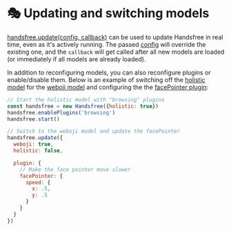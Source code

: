 # 🎭 Updating and switching models

[handsfree.update(config, callback)](/ref/method/update) can be used to update Handsfree in real time, even as it's actively running. The passed [config](/ref/prop/config) will override the existing one, and the `callback` will get called after all new models are loaded (or immediately if all models are already loaded).

In addition to reconfiguring models, you can also reconfigure plugins or enable/disable them. Below is an example of switching off the [holistic model](/ref/model/holistic) for the [weboji model](/ref/model/weboji) and configuring the the [facePointer plugin](/ref/plugin/facePointer):

```js
// Start the holistic model with "browsing" plugins
const handsfree = new Handsfree({holistic: true})
handsfree.enablePlugins('browsing')
handsfree.start()

// Switch to the weboji model and update the facePointer
handsfree.update({
  weboji: true,
  holistic: false,

  plugin: {
    // Make the face pointer move slower
    facePointer: {
      speed: {
        x: .5,
        y: .5
      }
    }
  }
})
```